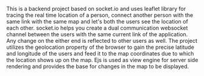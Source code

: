 This is a backend project based on socket.io and uses leaflet library for tracing the real time location of a person, connect another person with the same link with the same map and let's both the users see the location of each other.
socket.io helps you create a dual communication websocket channel between the users with the same current link of the application. Any change on the either end is reflected to other users as well.
The project utilizes the geolocation property of the browser to gain the precise latitude and longitude of the users and feed it to the map coordinates due to which the location shows up on the map.
Ejs is used as view engine for server side rendering and provides the base for changes in the map to be displayed.
